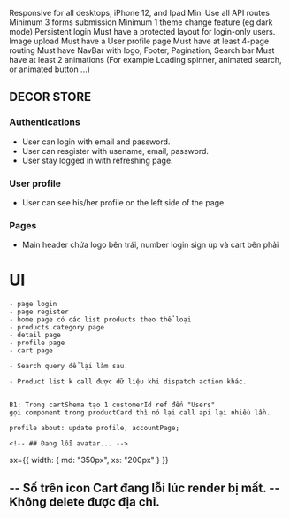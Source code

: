 Responsive for all desktops, iPhone 12, and Ipad Mini
Use all API routes
Minimum 3 forms submission
Minimum 1 theme change feature (eg dark mode)
Persistent login
Must have a protected layout for login-only users.
Image upload
Must have a User profile page
Must have at least 4-page routing
Must have NavBar with logo, Footer, Pagination, Search bar
Must have at least 2 animations (For example Loading spinner, animated search, or animated button ...)

## DECOR STORE

### Authentications

- User can login with email and password.
- User can resgister with usename, email, password.
- User stay logged in with refreshing page.

### User profile

- User can see his/her profile on the left side of the page.


### Pages
- Main header chứa logo bên trái, number login sign up và cart bên phải

# UI
    - page login
    - page register
    - home page có các list products theo thể loại
    - products category page
    - detail page
    - profile page
    - cart page

    - Search query để lại làm sau.

    - Product list k call được dữ liệu khi dispatch action khác.
    

    B1: Trong cartShema tạo 1 customerId ref đến "Users"
    gọi component trong productCard thì nó lại call api lại nhiều lần.

    profile about: update profile, accountPage;

    <!-- ## Đang lỗi avatar... -->

sx={{ width: { md: "350px", xs: "200px" } }}

-- Số trên icon Cart đang lỗi lúc render bị mất.
-- Không delete được địa chỉ.
-- 